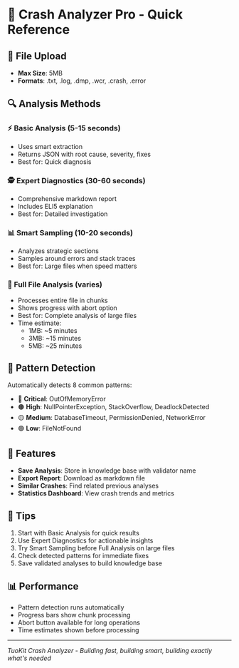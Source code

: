 # 🚨 Crash Analyzer Pro - Quick Reference

## 📁 File Upload
- **Max Size**: 5MB
- **Formats**: .txt, .log, .dmp, .wcr, .crash, .error

## 🔍 Analysis Methods

### ⚡ Basic Analysis (5-15 seconds)
- Uses smart extraction
- Returns JSON with root cause, severity, fixes
- Best for: Quick diagnosis

### 🕵️ Expert Diagnostics (30-60 seconds)
- Comprehensive markdown report
- Includes ELI5 explanation
- Best for: Detailed investigation

### 📊 Smart Sampling (10-20 seconds)
- Analyzes strategic sections
- Samples around errors and stack traces
- Best for: Large files when speed matters

### 🧩 Full File Analysis (varies)
- Processes entire file in chunks
- Shows progress with abort option
- Best for: Complete analysis of large files
- Time estimate:
  - 1MB: ~5 minutes
  - 3MB: ~15 minutes  
  - 5MB: ~25 minutes

## 🎯 Pattern Detection
Automatically detects 8 common patterns:
- 🔴 **Critical**: OutOfMemoryError
- 🟠 **High**: NullPointerException, StackOverflow, DeadlockDetected
- 🟡 **Medium**: DatabaseTimeout, PermissionDenied, NetworkError
- 🟢 **Low**: FileNotFound

## 💾 Features
- **Save Analysis**: Store in knowledge base with validator name
- **Export Report**: Download as markdown file
- **Similar Crashes**: Find related previous analyses
- **Statistics Dashboard**: View crash trends and metrics

## 🔧 Tips
1. Start with Basic Analysis for quick results
2. Use Expert Diagnostics for actionable insights
3. Try Smart Sampling before Full Analysis on large files
4. Check detected patterns for immediate fixes
5. Save validated analyses to build knowledge base

## 📊 Performance
- Pattern detection runs automatically
- Progress bars show chunk processing
- Abort button available for long operations
- Time estimates shown before processing

---
*TuoKit Crash Analyzer - Building fast, building smart, building exactly what's needed*
